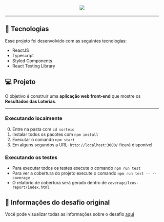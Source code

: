 <h1 align="center">
<img src="https://user-images.githubusercontent.com/2853428/116301437-65c01a00-a776-11eb-9ae8-7d6d9cf3d128.png">
</h1>

---

## 🚀 Tecnologias
Esse projeto foi desenvolvido com as seguintes tecnologias:

- ReactJS
- Typescript
- Styled Components
- React Testing Library

## 💻 Projeto
O objetivo é construir uma **aplicação web front-end** que mostre os **Resultados das Loterias**.

---
### Executando localmente

0. Entre na pasta com `cd sorteio`
1. Instalar todos os pacotes com `npm install`
2. Executar o comando `npm start`
3. Em alguns segundos a URL: `http://localhost:3000/` ficará disponível

### Executando os testes

- Para executar todos os testes execute o comando `npm run test`
- Para ver a cobertura do projeto execute o comando `npm run test -- --coverage .`
- O relatório de cobertura será gerado dentro de `coverage/lcov-report/index.html`

<!-- TODO: seção de preview, o que conseguiu implementar, o que não conseguiu -->

## 🔖 Informações do desafio original
Você pode visualizar todas as informações sobre o desafio [aqui](./instrucao.md)

